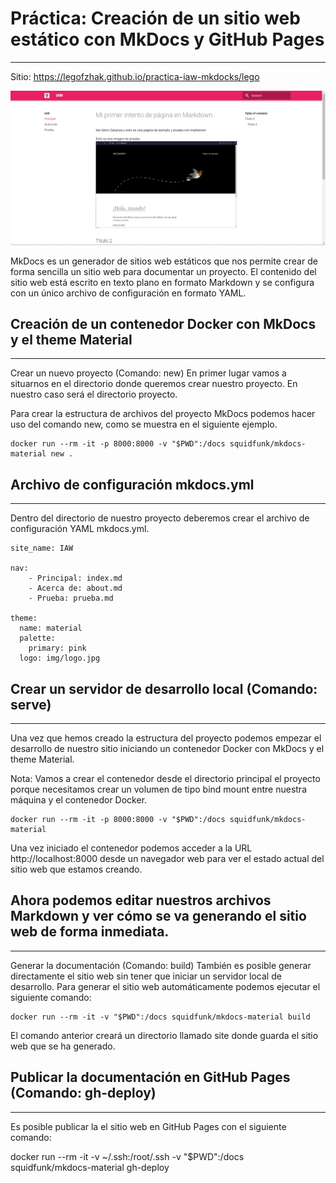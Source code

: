 # Práctica: Creación de un sitio web estático con MkDocs y GitHub Pages
---
Sitio: https://legofzhak.github.io/practica-iaw-mkdocks/lego

![inicio](./docs/img/iniciomk.PNG)

MkDocs es un generador de sitios web estáticos que nos permite crear de forma sencilla un sitio web para documentar un proyecto. El contenido del sitio web está escrito en texto plano en formato Markdown y se configura con un único archivo de configuración en formato YAML.

## Creación de un contenedor Docker con MkDocs y el theme Material
---
Crear un nuevo proyecto (Comando: new)
En primer lugar vamos a situarnos en el directorio donde queremos crear nuestro proyecto. En nuestro caso será el directorio proyecto.

Para crear la estructura de archivos del proyecto MkDocs podemos hacer uso del comando new, como se muestra en el siguiente ejemplo.

```
docker run --rm -it -p 8000:8000 -v "$PWD":/docs squidfunk/mkdocs-material new .
```

## Archivo de configuración mkdocs.yml
---
Dentro del directorio de nuestro proyecto deberemos crear el archivo de configuración YAML mkdocs.yml.

```YML
site_name: IAW

nav:
    - Principal: index.md
    - Acerca de: about.md
    - Prueba: prueba.md

theme:
  name: material
  palette:
    primary: pink
  logo: img/logo.jpg
```

## Crear un servidor de desarrollo local (Comando: serve)
---
Una vez que hemos creado la estructura del proyecto podemos empezar el desarrollo de nuestro sitio iniciando un contenedor Docker con MkDocs y el theme Material.

Nota: Vamos a crear el contenedor desde el directorio principal el proyecto porque necesitamos crear un volumen de tipo bind mount entre nuestra máquina y el contenedor Docker.
```
docker run --rm -it -p 8000:8000 -v "$PWD":/docs squidfunk/mkdocs-material
```
Una vez iniciado el contenedor podemos acceder a la URL http://localhost:8000 desde un navegador web para ver el estado actual del sitio web que estamos creando.

## Ahora podemos editar nuestros archivos Markdown y ver cómo se va generando el sitio web de forma inmediata.
---
Generar la documentación (Comando: build)
También es posible generar directamente el sitio web sin tener que iniciar un servidor local de desarrollo. Para generar el sitio web automáticamente podemos ejecutar el siguiente comando:
```
docker run --rm -it -v "$PWD":/docs squidfunk/mkdocs-material build
```
El comando anterior creará un directorio llamado site donde guarda el sitio web que se ha generado.

## Publicar la documentación en GitHub Pages (Comando: gh-deploy)
---
Es posible publicar la el sitio web en GitHub Pages con el siguiente comando:

docker run --rm -it -v ~/.ssh:/root/.ssh -v "$PWD":/docs squidfunk/mkdocs-material gh-deploy